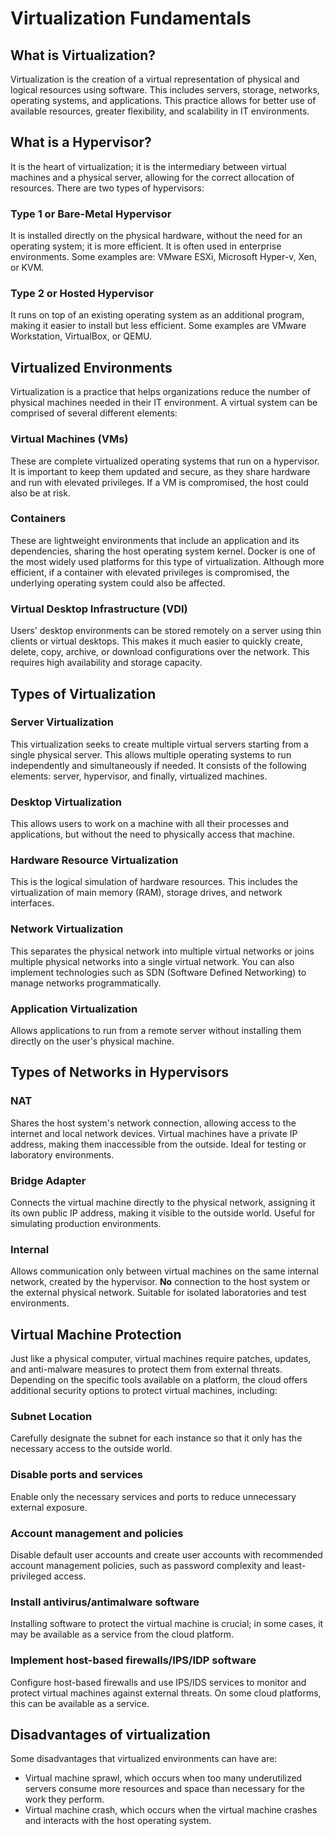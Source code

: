 # Virtualization Fundamentals

## What is Virtualization?
Virtualization is the creation of a virtual representation of physical and logical resources using software. This includes servers, storage, networks, operating systems, and applications. This practice allows for better use of available resources, greater flexibility, and scalability in IT environments.

## What is a Hypervisor?

It is the heart of virtualization; it is the intermediary between virtual machines and a physical server, allowing for the correct allocation of resources. There are two types of hypervisors:

### Type 1 or Bare-Metal Hypervisor
It is installed directly on the physical hardware, without the need for an operating system; it is more efficient. It is often used in enterprise environments. Some examples are: VMware ESXi, Microsoft Hyper-v, Xen, or KVM.

### Type 2 or Hosted Hypervisor
It runs on top of an existing operating system as an additional program, making it easier to install but less efficient. Some examples are VMware Workstation, VirtualBox, or QEMU.

## Virtualized Environments

Virtualization is a practice that helps organizations reduce the number of physical machines needed in their IT environment. A virtual system can be comprised of several different elements:

### Virtual Machines (VMs)
These are complete virtualized operating systems that run on a hypervisor. It is important to keep them updated and secure, as they share hardware and run with elevated privileges. If a VM is compromised, the host could also be at risk.

### Containers
These are lightweight environments that include an application and its dependencies, sharing the host operating system kernel. Docker is one of the most widely used platforms for this type of virtualization. Although more efficient, if a container with elevated privileges is compromised, the underlying operating system could also be affected.

### Virtual Desktop Infrastructure (VDI)
Users' desktop environments can be stored remotely on a server using thin clients or virtual desktops. This makes it much easier to quickly create, delete, copy, archive, or download configurations over the network. This requires high availability and storage capacity.

## Types of Virtualization

### Server Virtualization
This virtualization seeks to create multiple virtual servers starting from a single physical server. This allows multiple operating systems to run independently and simultaneously if needed. It consists of the following elements: server, hypervisor, and finally, virtualized machines.

### Desktop Virtualization
This allows users to work on a machine with all their processes and applications, but without the need to physically access that machine.

### Hardware Resource Virtualization
This is the logical simulation of hardware resources. This includes the virtualization of main memory (RAM), storage drives, and network interfaces.

### Network Virtualization
This separates the physical network into multiple virtual networks or joins multiple physical networks into a single virtual network. You can also implement technologies such as SDN (Software Defined Networking) to manage networks programmatically.

### Application Virtualization
Allows applications to run from a remote server without installing them directly on the user's physical machine.

## Types of Networks in Hypervisors

### NAT
Shares the host system's network connection, allowing access to the internet and local network devices. Virtual machines have a private IP address, making them inaccessible from the outside. Ideal for testing or laboratory environments.

### Bridge Adapter
Connects the virtual machine directly to the physical network, assigning it its own public IP address, making it visible to the outside world. Useful for simulating production environments.

### Internal
Allows communication only between virtual machines on the same internal network, created by the hypervisor. **No** connection to the host system or the external physical network. Suitable for isolated laboratories and test environments.

## Virtual Machine Protection

Just like a physical computer, virtual machines require patches, updates, and anti-malware measures to protect them from external threats. Depending on the specific tools available on a platform, the cloud offers additional security options to protect virtual machines, including:

### Subnet Location
Carefully designate the subnet for each instance so that it only has the necessary access to the outside world.
### Disable ports and services
Enable only the necessary services and ports to reduce unnecessary external exposure.
### Account management and policies
Disable default user accounts and create user accounts with recommended account management policies, such as password complexity and least-privileged access.
### Install antivirus/antimalware software
Installing software to protect the virtual machine is crucial; in some cases, it may be available as a service from the cloud platform.
### Implement host-based firewalls/IPS/IDP software
Configure host-based firewalls and use IPS/IDS services to monitor and protect virtual machines against external threats. On some cloud platforms, this can be available as a service.

## Disadvantages of virtualization

Some disadvantages that virtualized environments can have are:
- Virtual machine sprawl, which occurs when too many underutilized servers consume more resources and space than necessary for the work they perform.
- Virtual machine crash, which occurs when the virtual machine crashes and interacts with the host operating system.